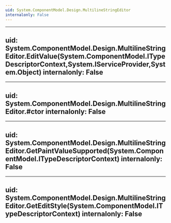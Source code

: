 ```yaml
---
uid: System.ComponentModel.Design.MultilineStringEditor
internalonly: False
---
```


---
uid: System.ComponentModel.Design.MultilineStringEditor.EditValue(System.ComponentModel.ITypeDescriptorContext,System.IServiceProvider,System.Object)
internalonly: False
---

---
uid: System.ComponentModel.Design.MultilineStringEditor.#ctor
internalonly: False
---

---
uid: System.ComponentModel.Design.MultilineStringEditor.GetPaintValueSupported(System.ComponentModel.ITypeDescriptorContext)
internalonly: False
---

---
uid: System.ComponentModel.Design.MultilineStringEditor.GetEditStyle(System.ComponentModel.ITypeDescriptorContext)
internalonly: False
---
